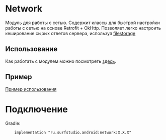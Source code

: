 # Network

Модуль для работы с сетью. Содержит классы для быстрой настройки работы
с сетью на основе Retrofit + OkHttp.
Позволяет легко настроить кеширование сырых ответов сервера,
используя [filestorage](/filestorage/lib-filestorage/README.md)

## Использование

Как работать с модулем можно посмотреть [здесь](docs/usage.md).

## Пример
[Пример использования](/deprecated/network/sample)

# Подключение
Gradle:
```
    implementation "ru.surfstudio.android:network:X.X.X"
```

